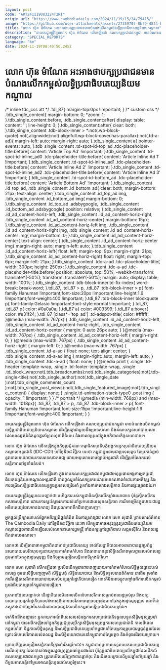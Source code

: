 ```yaml
---
layout: post
code: "ART241119083224T2RI"
origin_url: "https://www.cambodiadaily.com/2024/11/19/15/24/79415/"
image: "https://github.com/user-attachments/assets/2735970f-8bf9-4824-b17e-692750a8af0a"
title: "លោក ហ៊ុន ម៉ាណែត អះអាង​ថា​បក្ស​ប្រជាជន​មាន​បំណង​លើក​កម្ពស់​លទ្ធិប្រជាធិបតេយ្យ​និយម​កណ្ដាល"
description: "នាយករដ្ឋមន្ត្រី​ខ្មែរ​លោក ហ៊ុន ម៉ាណែត លើកឡើង​ថា គណបក្ស​ប្រជាជន​កម្ពុជា មាន​បំណង​លើក​កម្ពស់​លទ្ធិប្រជាធិបតេយ្យ​និយម​កណ្ដាល ដើម្បី​រួម​គ្នា​ជាមួយ​នឹង​ប្រទេស​ណា និង​គណបក្ស​នយោបាយ​ណា​ដែល​មាន​ផ្នត់គំនិត​ដូច​គ្នា​គាំទ្រ​ពហុភាគី​និយម និង​ភាព​ចម្រុះ​នៅ​ក្នុង​អភិបាលកិច្ច​នយោបាយ។"
category: "SPECIAL_REPORTS"
language: "km"
date: 2024-11-19T08:40:50.245Z
---
```


# លោក ហ៊ុន ម៉ាណែត អះអាង​ថា​បក្ស​ប្រជាជន​មាន​បំណង​លើក​កម្ពស់​លទ្ធិប្រជាធិបតេយ្យ​និយម​កណ្ដាល

/\* inline tdc\_css att \*/ .tdi\_87{ margin-top:0px !important; } /\* custom css \*/ .tdb\_single\_content{ margin-bottom: 0; \*zoom: 1; }.tdb\_single\_content:before, .tdb\_single\_content:after{ display: table; content: ''; line-height: 0; }.tdb\_single\_content:after{ clear: both; }.tdb\_single\_content .tdb-block-inner > \*:not(.wp-block-quote):not(.alignwide):not(.alignfull.wp-block-cover.has-parallax):not(.td-a-ad){ margin-left: auto; margin-right: auto; }.tdb\_single\_content a{ pointer-events: auto; }.tdb\_single\_content .td-spot-id-top\_ad .tdc-placeholder-title:before{ content: 'Article Top Ad' !important; }.tdb\_single\_content .td-spot-id-inline\_ad0 .tdc-placeholder-title:before{ content: 'Article Inline Ad 1' !important; }.tdb\_single\_content .td-spot-id-inline\_ad1 .tdc-placeholder-title:before{ content: 'Article Inline Ad 2' !important; }.tdb\_single\_content .td-spot-id-inline\_ad2 .tdc-placeholder-title:before{ content: 'Article Inline Ad 3' !important; }.tdb\_single\_content .td-spot-id-bottom\_ad .tdc-placeholder-title:before{ content: 'Article Bottom Ad' !important; }.tdb\_single\_content .id\_top\_ad, .tdb\_single\_content .id\_bottom\_ad{ clear: both; margin-bottom: 21px; text-align: center; }.tdb\_single\_content .id\_top\_ad img, .tdb\_single\_content .id\_bottom\_ad img{ margin-bottom: 0; }.tdb\_single\_content .id\_top\_ad .adsbygoogle, .tdb\_single\_content .id\_bottom\_ad .adsbygoogle{ position: relative; }.tdb\_single\_content .id\_ad\_content-horiz-left, .tdb\_single\_content .id\_ad\_content-horiz-right, .tdb\_single\_content .id\_ad\_content-horiz-center{ margin-bottom: 15px; }.tdb\_single\_content .id\_ad\_content-horiz-left img, .tdb\_single\_content .id\_ad\_content-horiz-right img, .tdb\_single\_content .id\_ad\_content-horiz-center img{ margin-bottom: 0; }.tdb\_single\_content .id\_ad\_content-horiz-center{ text-align: center; }.tdb\_single\_content .id\_ad\_content-horiz-center img{ margin-right: auto; margin-left: auto; }.tdb\_single\_content .id\_ad\_content-horiz-left{ float: left; margin-top: 9px; margin-right: 21px; }.tdb\_single\_content .id\_ad\_content-horiz-right{ float: right; margin-top: 6px; margin-left: 21px; }.tdb\_single\_content .tdc-a-ad .tdc-placeholder-title{ width: 300px; height: 250px; }.tdb\_single\_content .tdc-a-ad .tdc-placeholder-title:before{ position: absolute; top: 50%; -webkit-transform: translateY(-50%); transform: translateY(-50%); margin: auto; display: table; width: 100%; }.tdb\_single\_content .tdb-block-inner.td-fix-index{ word-break: break-word; }.tdi\_87, .tdi\_87 > p, .tdi\_87 .tdb-block-inner > p{ font-family:Hanuman !important;font-size:20px !important;line-height:1.6 !important;font-weight:400 !important; }.tdi\_87 .tdb-block-inner blockquote p{ font-family:Gelasio !important;font-style:normal !important; }.tdi\_87, .tdi\_87 p{ color: #0a0a0a; }.tdi\_87 a{ color: #003399; }.tdi\_87 a:hover{ color: #e31f24; }.tdi\_87 \[class\*='top\_ad'\] .td-adspot-title{ color: #ffffff; }@media (max-width: 767px) { .tdb\_single\_content .id\_ad\_content-horiz-left, .tdb\_single\_content .id\_ad\_content-horiz-right, .tdb\_single\_content .id\_ad\_content-horiz-center { margin: 0 auto 26px auto; } }@media (max-width: 767px) { .tdb\_single\_content .id\_ad\_content-horiz-left { margin-right: 0; } }@media (max-width: 767px) { .tdb\_single\_content .id\_ad\_content-horiz-right { margin-left: 0; } }@media (max-width: 767px) { .tdb\_single\_content .td-a-ad { float: none; text-align: center; } .tdb\_single\_content .td-a-ad img { margin-right: auto; margin-left: auto; } .tdb\_single\_content .tdc-a-ad { float: none; } }@media print { .single .td-header-template-wrap, .single .td-footer-template-wrap, .single .td\_block\_wrap:not(.tdb\_breadcrumbs):not(.tdb\_single\_categories):not(.tdb-single-title):not(.tdb\_single\_author):not(.tdb\_single\_date ):not(.tdb\_single\_comments\_count ):not(.tdb\_single\_post\_views):not(.tdb\_single\_featured\_image):not(.tdb\_single\_content) { display: none; } .single.td-animation-stack-type0 .post img { opacity: 1 !important; } } /\* portrait \*/ @media (min-width: 768px) and (max-width: 1018px){ .tdi\_87, .tdi\_87 > p, .tdi\_87 .tdb-block-inner > p{ font-family:Hanuman !important;font-size:15px !important;line-height:1.6 !important;font-weight:400 !important; } }

នាយករដ្ឋមន្ត្រី​ខ្មែរ​លោក ហ៊ុន ម៉ាណែត លើកឡើង​ថា គណបក្ស​ប្រជាជន​កម្ពុជា មាន​បំណង​លើក​កម្ពស់​លទ្ធិប្រជាធិបតេយ្យ​និយម​កណ្ដាល ដើម្បី​រួម​គ្នា​ជាមួយ​នឹង​ប្រទេស​ណា និង​គណបក្ស​នយោបាយ​ណា​ដែល​មាន​ផ្នត់គំនិត​ដូច​គ្នា​គាំទ្រ​ពហុភាគី​និយម និង​ភាព​ចម្រុះ​នៅ​ក្នុង​អភិបាលកិច្ច​នយោបាយ។

លោក ហ៊ុន ម៉ាណែត លើកឡើង​ក្នុង​កិច្ចប្រជុំ​គណៈកម្មាធិការ​ប្រតិបត្តិ​អង្គការ​អ្នក​ប្រជាធិបតេយ្យ​និយម​កណ្តាល​អន្តរជាតិ (IDC-CDI) នៅ​ថ្ងៃទី​១៨ វិច្ឆិកា នេះ​ថា កម្ពុជា​ក្នុង​នាម​ជា​ប្រទេស​តូច តែ​ប្រកាន់ខ្ជាប់​នូវ​គោលនយោបាយ​ការបរទេស​ឯករាជ្យ ដោយ​អនុលោម​តាម​ច្បាប់​អន្តរជាតិ ដើម្បី​រួម​ចំណែក​ដល់​សន្តិភាព​នៅ​ទូទាំង​តំបន់។

លោក ហ៊ុន ម៉ាណែត លើកឡើង​ថា ក្នុង​នាម​គណបក្ស​ប្រជាជន​កម្ពុជា​ជា​អនុប្រធាន​អង្គការ​អ្នក​ប្រជាធិបតេយ្យ​និយម​កណ្តាល​អន្តរជាតិ បាន​ចូលរួម​ចំណែក​ប្រកប​ដោយ​មោទនភាព​ចំពោះ​ការ​អភិវឌ្ឍ និង​ការ​ពង្រឹង​លទ្ធិប្រជាធិបតេយ្យ​ក្នុង​ប្រទេស​ឱ្យ​រឹងមាំ រួម​ទាំង​ការ​កសាង​សន្តិភាព និង​ការ​ផ្សះផ្សា​ផង​ដែរ។

នាយករដ្ឋមន្ត្រី​ខ្មែរ​រូប​នេះ​បញ្ជាក់​ថា មហិច្ឆតា​របស់​កម្ពុជា​មិន​ស្ថិត​លើ​កម្លាំង​យោធា​ទេ ប៉ុន្តែ​ស្ថិត​លើ​ការ​កសាង​សន្តិភាព ដោយ​ការ​ស្វះ​ស្វែងរក​ការ​រស់នៅ​ប្រកប​ដោយ​សុខ​សន្តិភាព ការ​រីកចម្រើន​ក្នុង​ឋានៈ​ជា​រដ្ឋ​អធិបតេយ្យ​ដែល​មាន​ឯករាជ្យ និង​បូរណភាព​ទឹកដី​ពេញលេញ។

អ្នក​ផ្តល់​ប្រឹក្សា​យោបល់​ផ្នែក​អភិវឌ្ឍន៍​ផ្នត់គំនិត និង​ការ​ស្រាវជ្រាវ លោក សេក សុជាតិ ប្រាប់​សារព័ត៌មាន The Cambodia Daily នៅ​ថ្ងៃទី​១៨ វិច្ឆិកា នេះ​ថា បើ​កម្ពុជា​អាច​អនុវត្ត​នូវ​ប្រជាធិបតេយ្យ​និយម​កណ្តាល​ដូច​ការ​លើកឡើង​របស់​លោក​នាយករដ្ឋមន្ត្រី ទាំង​បក្ស​ក្រៅ​រដ្ឋាភិបាល សង្គម​ស៊ីវិល និង​ពលរដ្ឋ ពិត​ជា​អបអរ​សាទរ។

លោក​ថា ដើម្បី​ធានា​ថា​កម្ពុជា​ពិត​ជា​មាន​ប្រជាធិបតេយ្យ ទាល់តែ​រដ្ឋាភិបាល​អាច​ធានា​បាន​នូវ​ប្រព័ន្ធ​នយោបាយ​សេរី​ពហុបក្ស​ដោយ​គ្មាន​ការ​គំរាមកំហែង និង​ធានា​បាន​នូវ​សិទ្ធិ​សេរីភាព​មូលដ្ឋាន​របស់​ពលរដ្ឋ​ដូច​មាន​ចែង​ក្នុង​រដ្ឋធម្មនុញ្ញ និង​កិច្ចព្រមព្រៀង​សន្តិភាព​ទីក្រុង​ប៉ារីស។

លោក សេក សុជាតិ លើកឡើង​ថា ប្រសិនបើ​កម្ពុជា​ពោរពេញ​ដោយ​ការ​គំរាមកំហែង​សិទ្ធិ​មូលដ្ឋាន​របស់​ពលរដ្ឋ ដូចជា​សិទ្ធិ​បញ្ចេញមតិ សិទ្ធិ​ជួបជុំ សិទ្ធិ​នយោបាយ និង​សិទ្ធិ​ទទួល​បាន​ព័ត៌មាន ជាដើម រួម​ទាំង​ការ​រឹតត្បិត​សេរីភាព​នយោបាយ​របស់​បក្ស​ក្រៅ​រដ្ឋាភិបាល​ទៀត នោះ​គឺ​មិន​អាច​ឆ្លុះបញ្ចាំង​ពី​ការ​លើក​កម្ពស់​ប្រជាធិបតេយ្យ​នៅ​កម្ពុជា​បាន​ឡើយ។

ប្រភព​ដដែល​បញ្ជាក់​ថា បើ​រដ្ឋាភិបាល​មិន​អាច​បើក​លំហ​សេរីភាព​សម្រាប់​ពលរដ្ឋ​គ្រប់​រូប និង​បក្ស​នយោបាយ​ក្រៅ​រដ្ឋាភិបាល​ទាំងអស់​ឱ្យ​មាន​សេរីភាព​ពេញលេញ​ដូច​មាន​ចែង​ក្នុង​រដ្ឋធម្មនុញ្ញ​ទេ នោះ​ក៏​ជា​ភស្តុតាង​ជាក់ស្តែង​នៃ​ការ​មិន​ធានា​បាន​នូវ​ការ​លើក​កម្ពស់​លទ្ធិប្រជាធិបតេយ្យ​ដែរ។

ទាក់ទិន​នឹង​បញ្ហា​នេះ អ្នក​រាយការណ៍​ពិសេស​របស់​អង្គការ​សហប្រជាជាតិ​ទទួល​បន្ទុក​សិទ្ធិមនុស្ស​ប្រចាំ​នៅ​កម្ពុជា បាន​លើកឡើង​នៅ​ក្នុង​កិច្ចប្រជុំ​ក្រុមប្រឹក្សា​សិទ្ធិមនុស្ស​អង្គការ​សហប្រជាជាតិ កាលពី​ពេល​កន្លង​ទៅ​ថា ទិដ្ឋភាព​សិទ្ធិមនុស្ស និង​លទ្ធិប្រជាធិបតេយ្យ​នៅ​កម្ពុជា​នៅតែ​បង្ក​ការ​ព្រួយបារម្ភ​ធ្ងន់ធ្ងរ​ដដែល ព្រោះ​លំហ​សេរីភាព​របស់​ពលរដ្ឋ និង​សិទ្ធិ​នយោបាយ​នៅ​កម្ពុជា​កាន់តែ​រួម​តូច និង​កំពុង​ដើរ​ថយ​ក្រោយ។

ក្រោយ​កិច្ចព្រមព្រៀង​សន្តិភាព​ទីក្រុង​ប៉ារីស​ឆ្នាំ​១៩៩១ កម្ពុជា​បាន​ប្រកាស​ទទួលយក​របប​ប្រជាធិបតេយ្យ​សេរី​ពហុបក្ស ដែល​បាន​ចែង​ក្នុង​រដ្ឋធម្មនុញ្ញ​របស់​ខ្លួន​ផង​ដែរ ប៉ុន្តែ​ប្រជាធិបតេយ្យ​នៅ​កម្ពុជា​ដែល​ដឹកនាំ​គណបក្ស​ប្រជាជន​កម្ពុជា ត្រូវ​គេ​មើល​ឃើញ​ថា​បាន​ធ្លាក់​ចុះ និង​ដើរ​ថយ​ក្រោយ​ពី​មួយ​ឆ្នាំ​ទៅ​មួយ​ឆ្នាំ និង​ពី​មួយ​អាណត្តិ​ទៅ​មួយ​អាណត្តិ​រហូត​ដល់​សព្វថ្ងៃ​នេះ៕